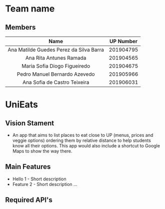 # Team name

## Members

| Name | UP Number |
| :----: | :-----: |
| Ana Matilde Guedes Perez da Silva Barra |	201904795 |
| Ana Rita Antunes Ramada	| 201904565 |
| Maria Sofia Diogo Figueiredo	| 201904675 |
| Pedro Manuel Bernardo Azevedo	| 201905966 |
| Ana Sofia de Castro Teixeira	| 201906031 |

# UniEats

## Vision Stament

- An app that aims to list places to eat close to UP (menus, prices and veggie options) ordering them by relative distance to help students know all their options. This app would also include a shortcut to Google Maps to show the way there.

## Main Features
 - Hello 1 - Short description
 - Feature 2 - Short description
...

## Required API's
